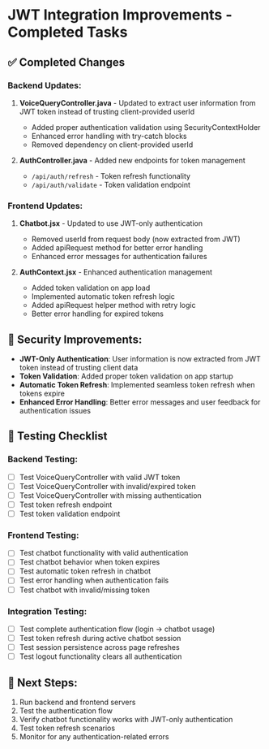 # JWT Integration Improvements - Completed Tasks

## ✅ Completed Changes

### Backend Updates:
1. **VoiceQueryController.java** - Updated to extract user information from JWT token instead of trusting client-provided userId
   - Added proper authentication validation using SecurityContextHolder
   - Enhanced error handling with try-catch blocks
   - Removed dependency on client-provided userId

2. **AuthController.java** - Added new endpoints for token management
   - `/api/auth/refresh` - Token refresh functionality
   - `/api/auth/validate` - Token validation endpoint

### Frontend Updates:
1. **Chatbot.jsx** - Updated to use JWT-only authentication
   - Removed userId from request body (now extracted from JWT)
   - Added apiRequest method for better error handling
   - Enhanced error messages for authentication failures

2. **AuthContext.jsx** - Enhanced authentication management
   - Added token validation on app load
   - Implemented automatic token refresh logic
   - Added apiRequest helper method with retry logic
   - Better error handling for expired tokens

## 🔧 Security Improvements:
- **JWT-Only Authentication**: User information is now extracted from JWT token instead of trusting client data
- **Token Validation**: Added proper token validation on app startup
- **Automatic Token Refresh**: Implemented seamless token refresh when tokens expire
- **Enhanced Error Handling**: Better error messages and user feedback for authentication issues

## 🧪 Testing Checklist

### Backend Testing:
- [ ] Test VoiceQueryController with valid JWT token
- [ ] Test VoiceQueryController with invalid/expired token
- [ ] Test VoiceQueryController with missing authentication
- [ ] Test token refresh endpoint
- [ ] Test token validation endpoint

### Frontend Testing:
- [ ] Test chatbot functionality with valid authentication
- [ ] Test chatbot behavior when token expires
- [ ] Test automatic token refresh in chatbot
- [ ] Test error handling when authentication fails
- [ ] Test chatbot with invalid/missing token

### Integration Testing:
- [ ] Test complete authentication flow (login → chatbot usage)
- [ ] Test token refresh during active chatbot session
- [ ] Test session persistence across page refreshes
- [ ] Test logout functionality clears all authentication

## 🚀 Next Steps:
1. Run backend and frontend servers
2. Test the authentication flow
3. Verify chatbot functionality works with JWT-only authentication
4. Test token refresh scenarios
5. Monitor for any authentication-related errors
